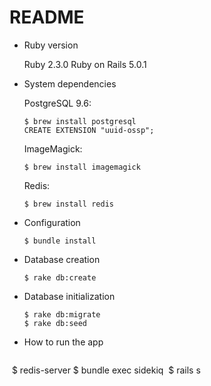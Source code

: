 # README

* Ruby version

  Ruby 2.3.0
  Ruby on Rails 5.0.1

* System dependencies
  
  PostgreSQL 9.6:
  
  ```
  $ brew install postgresql
  CREATE EXTENSION "uuid-ossp";
  ```
  
  ImageMagick:
  
  `$ brew install imagemagick`
  
  Redis:
  
  `$ brew install redis`

* Configuration

  `$ bundle install`
  
* Database creation

  `$ rake db:create`
  
* Database initialization
  
  ```
  $ rake db:migrate
  $ rake db:seed
  ```

* How to run the app

  ```
  $ redis-server
  $ bundle exec sidekiq
  $ rails s
  ```

